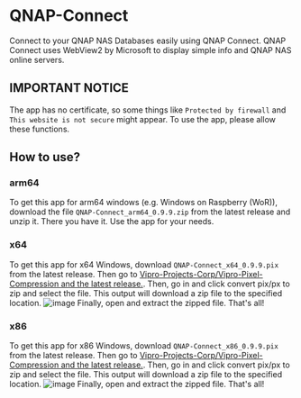 # QNAP-Connect
Connect to your QNAP NAS Databases easily using QNAP Connect. QNAP Connect uses WebView2 by Microsoft to display simple info and QNAP NAS online servers.
## IMPORTANT NOTICE
The app has no certificate, so some things like `Protected by firewall` and `This website is not secure` might appear. To use the app, please allow these functions.
## How to use?
### arm64
To get this app for arm64 windows (e.g. Windows on Raspberry (WoR)), download the file `QNAP-Connect_arm64_0.9.9.zip` from the latest release and unzip it. There you have it. Use the app for your needs.
### x64
To get this app for x64 Windows, download `QNAP-Connect_x64_0.9.9.pix` from the latest release. Then go to [Vipro-Projects-Corp/Vipro-Pixel-Compression and the latest release.](https://github.com/Vipro-Projects-Corp/Vipro-Pixel-Compression/releases/tag/1.1). 
Then, go in and click convert pix/px to zip and select the file. This output will download a zip file to the specified location.
![image](https://github.com/SaiPanneerselvam/QNAP-Connect/assets/89541946/8c436b1d-ff6c-47b7-bc61-1f2564eb6eb2)
Finally, open and extract the zipped file. That's all!
### x86
To get this app for x86 Windows, download `QNAP-Connect_x86_0.9.9.pix` from the latest release. Then go to [Vipro-Projects-Corp/Vipro-Pixel-Compression and the latest release.](https://github.com/Vipro-Projects-Corp/Vipro-Pixel-Compression/releases/tag/1.1). 
Then, go in and click convert pix/px to zip and select the file. This output will download a zip file to the specified location.
![image](https://github.com/SaiPanneerselvam/QNAP-Connect/assets/89541946/8c436b1d-ff6c-47b7-bc61-1f2564eb6eb2)
Finally, open and extract the zipped file. That's all!
